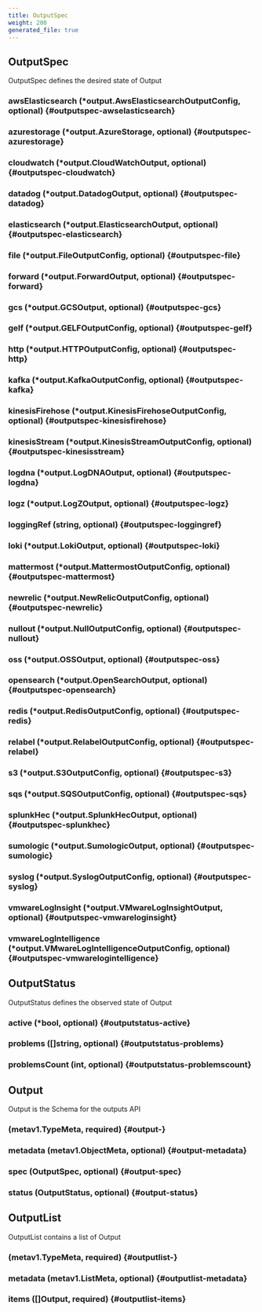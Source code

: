 ```yaml
---
title: OutputSpec
weight: 200
generated_file: true
---
```


## OutputSpec

OutputSpec defines the desired state of Output

### awsElasticsearch (*output.AwsElasticsearchOutputConfig, optional) {#outputspec-awselasticsearch}


### azurestorage (*output.AzureStorage, optional) {#outputspec-azurestorage}


### cloudwatch (*output.CloudWatchOutput, optional) {#outputspec-cloudwatch}


### datadog (*output.DatadogOutput, optional) {#outputspec-datadog}


### elasticsearch (*output.ElasticsearchOutput, optional) {#outputspec-elasticsearch}


### file (*output.FileOutputConfig, optional) {#outputspec-file}


### forward (*output.ForwardOutput, optional) {#outputspec-forward}


### gcs (*output.GCSOutput, optional) {#outputspec-gcs}


### gelf (*output.GELFOutputConfig, optional) {#outputspec-gelf}


### http (*output.HTTPOutputConfig, optional) {#outputspec-http}


### kafka (*output.KafkaOutputConfig, optional) {#outputspec-kafka}


### kinesisFirehose (*output.KinesisFirehoseOutputConfig, optional) {#outputspec-kinesisfirehose}


### kinesisStream (*output.KinesisStreamOutputConfig, optional) {#outputspec-kinesisstream}


### logdna (*output.LogDNAOutput, optional) {#outputspec-logdna}


### logz (*output.LogZOutput, optional) {#outputspec-logz}


### loggingRef (string, optional) {#outputspec-loggingref}


### loki (*output.LokiOutput, optional) {#outputspec-loki}


### mattermost (*output.MattermostOutputConfig, optional) {#outputspec-mattermost}


### newrelic (*output.NewRelicOutputConfig, optional) {#outputspec-newrelic}


### nullout (*output.NullOutputConfig, optional) {#outputspec-nullout}


### oss (*output.OSSOutput, optional) {#outputspec-oss}


### opensearch (*output.OpenSearchOutput, optional) {#outputspec-opensearch}


### redis (*output.RedisOutputConfig, optional) {#outputspec-redis}


### relabel (*output.RelabelOutputConfig, optional) {#outputspec-relabel}


### s3 (*output.S3OutputConfig, optional) {#outputspec-s3}


### sqs (*output.SQSOutputConfig, optional) {#outputspec-sqs}


### splunkHec (*output.SplunkHecOutput, optional) {#outputspec-splunkhec}


### sumologic (*output.SumologicOutput, optional) {#outputspec-sumologic}


### syslog (*output.SyslogOutputConfig, optional) {#outputspec-syslog}


### vmwareLogInsight (*output.VMwareLogInsightOutput, optional) {#outputspec-vmwareloginsight}


### vmwareLogIntelligence (*output.VMwareLogIntelligenceOutputConfig, optional) {#outputspec-vmwarelogintelligence}



## OutputStatus

OutputStatus defines the observed state of Output

### active (*bool, optional) {#outputstatus-active}


### problems ([]string, optional) {#outputstatus-problems}


### problemsCount (int, optional) {#outputstatus-problemscount}



## Output

Output is the Schema for the outputs API

###  (metav1.TypeMeta, required) {#output-}


### metadata (metav1.ObjectMeta, optional) {#output-metadata}


### spec (OutputSpec, optional) {#output-spec}


### status (OutputStatus, optional) {#output-status}



## OutputList

OutputList contains a list of Output

###  (metav1.TypeMeta, required) {#outputlist-}


### metadata (metav1.ListMeta, optional) {#outputlist-metadata}


### items ([]Output, required) {#outputlist-items}



